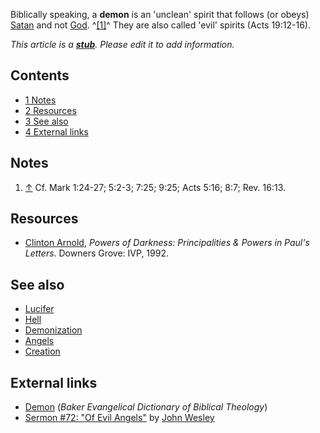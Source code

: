 Biblically speaking, a **demon** is an 'unclean' spirit that
follows (or obeys) [Satan](Satan "Satan") and not [God](God "God").
^[[1]](#note-0)^ They are also called 'evil' spirits (Acts
19:12-16).

*This article is a **[stub](http://www.theopedia.com/Category:Theopedia_stubs "Category:Theopedia stubs")**. Please edit it to add information.*
## Contents

-   [1 Notes](#Notes)
-   [2 Resources](#Resources)
-   [3 See also](#See_also)
-   [4 External links](#External_links)

## Notes

1.  [↑](#ref-0) Cf. Mark 1:24-27; 5:2-3; 7:25; 9:25; Acts 5:16;
    8:7; Rev. 16:13.

## Resources

-   [Clinton Arnold](Clinton_Arnold "Clinton Arnold"),
    *Powers of Darkness: Principalities & Powers in Paul's Letters*.
    Downers Grove: IVP, 1992.

## See also

-   [Lucifer](Lucifer "Lucifer")
-   [Hell](Hell "Hell")
-   [Demonization](index.php?title=Demonization&action=edit&redlink=1 "Demonization (page does not exist)")
-   [Angels](Angels "Angels")
-   [Creation](Creation "Creation")

## External links

-   [Demon](http://bible.crosswalk.com/Dictionaries/BakersEvangelicalDictionary/bed.cgi)
    (*Baker Evangelical Dictionary of Biblical Theology*)
-   [Sermon \#72: "Of Evil Angels"](http://gbgm-umc.org/umhistory/wesley/sermons/serm-072.stm)
    by [John Wesley](John_Wesley "John Wesley")



